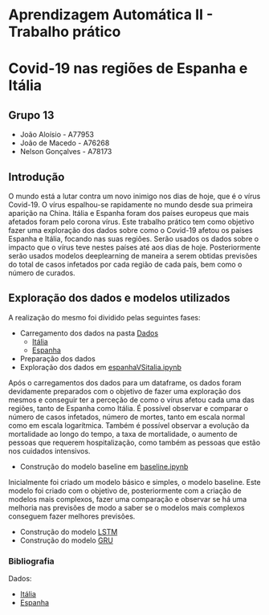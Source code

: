 # Aprendizagem Automática II - Trabalho prático
# Covid-19 nas regiões de Espanha e Itália

## Grupo 13
- João Aloísio - A77953
- João de Macedo - A76268
- Nelson Gonçalves - A78173

## Introdução

O mundo está a lutar contra um novo inimigo nos dias de hoje, que é o vírus Covid-19.
O vírus espalhou-se rapidamente no mundo desde sua primeira aparição na China. Itália e Espanha foram dos países europeus que mais afetados foram pelo corona vírus.
Este trabalho prático tem como objetivo fazer uma exploração dos dados sobre como o Covid-19 afetou os países Espanha e Itália, focando nas suas regiões. Serão usados os dados sobre o impacto que o vírus teve nestes países até aos dias de hoje.
Posteriormente serão usados modelos deeplearning de maneira a serem obtidas previsões do total de casos infetados por cada região de cada país, bem como o número de curados.

## Exploração dos dados e modelos utilizados

A realização do mesmo foi dividido pelas seguintes fases:

- Carregamento dos dados na pasta [Dados](https://github.com/Tetra134/AA2-Grupo13/tree/master/Data)
	- [Itália](https://github.com/Tetra134/AA2-Grupo13/blob/master/Data/dpc-covid19-ita-regioni2.csv)
	- [Espanha](https://github.com/Tetra134/AA2-Grupo13/blob/master/Data/serie_historica_acumulados.csv)
- Preparação dos dados
- Exploração dos dados em [espanhaVSitalia.ipynb](https://github.com/Tetra134/AA2-Grupo13/blob/master/espanhaVSitalia.ipynb)

Após o carregamentos dos dados para um dataframe, os dados foram devidamente preparados com o objetivo de fazer uma exploração dos mesmos e conseguir ter a perceção de como o vírus afetou cada uma das regiões, tanto de Espanha como Itália. É possível observar e comparar o número de casos infetados, número de mortes, tanto em escala normal como em escala logarítmica. Também é possível observar a evolução da mortalidade ao longo do tempo, a taxa de mortalidade, o aumento de pessoas que requerem hospitalização, como também as pessoas que estão nos cuidados intensivos.

- Construção do modelo baseline em [baseline.ipynb](https://github.com/Tetra134/AA2-Grupo13/blob/master/baseline.ipynb)

Inicialmente foi criado um modelo básico e simples, o modelo baseline. Este modelo foi criado com o objetivo de, posteriormente com a criação de modelos mais complexos, fazer uma comparação e observar se há uma melhoria nas previsões de modo a saber se o modelos mais complexos conseguem fazer melhores previsões.

- Construção do modelo [LSTM](https://github.com/Tetra134/AA2-Grupo13/blob/master/lstm.ipynb)
- Construção do modelo [GRU](https://github.com/Tetra134/AA2-Grupo13/blob/master/GRU.ipynb)


### Bibliografia

Dados:
- [Itália](https://github.com/pcm-dpc/COVID-19/blob/master/dati-regioni/dpc-covid19-ita-regioni.csv)
- [Espanha](https://www.kaggle.com/python10pm/covid19spain)
